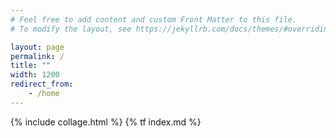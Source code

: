 ```yaml
---
# Feel free to add content and custom Front Matter to this file.
# To modify the layout, see https://jekyllrb.com/docs/themes/#overriding-theme-defaults

layout: page
permalink: /
title: ""
width: 1200
redirect_from:
    - /home
---
```

{% include collage.html %}
{% tf index.md %}